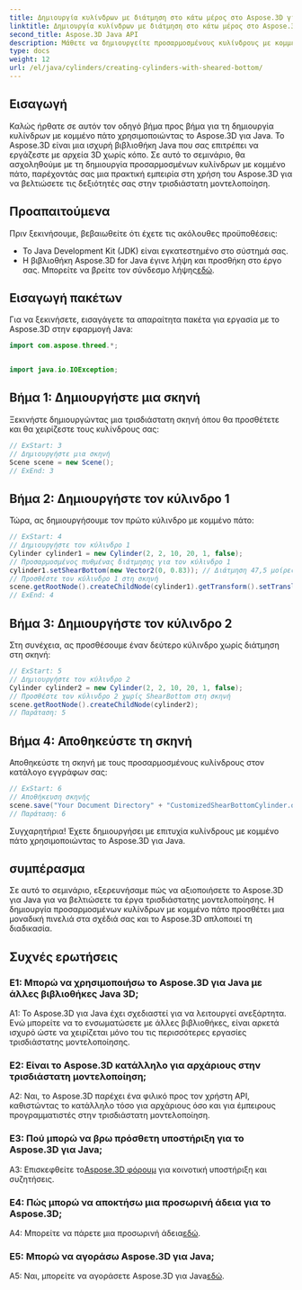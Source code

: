 ```yaml
---
title: Δημιουργία κυλίνδρων με διάτμηση στο κάτω μέρος στο Aspose.3D για Java
linktitle: Δημιουργία κυλίνδρων με διάτμηση στο κάτω μέρος στο Aspose.3D για Java
second_title: Aspose.3D Java API
description: Μάθετε να δημιουργείτε προσαρμοσμένους κυλίνδρους με κομμένο πάτο χρησιμοποιώντας το Aspose.3D για Java. Αναβαθμίστε τις δεξιότητές σας στο τρισδιάστατο μοντέλο με αυτόν τον οδηγό βήμα προς βήμα.
type: docs
weight: 12
url: /el/java/cylinders/creating-cylinders-with-sheared-bottom/
---
```

## Εισαγωγή

Καλώς ήρθατε σε αυτόν τον οδηγό βήμα προς βήμα για τη δημιουργία κυλίνδρων με κομμένο πάτο χρησιμοποιώντας το Aspose.3D για Java. Το Aspose.3D είναι μια ισχυρή βιβλιοθήκη Java που σας επιτρέπει να εργάζεστε με αρχεία 3D χωρίς κόπο. Σε αυτό το σεμινάριο, θα ασχοληθούμε με τη δημιουργία προσαρμοσμένων κυλίνδρων με κομμένο πάτο, παρέχοντάς σας μια πρακτική εμπειρία στη χρήση του Aspose.3D για να βελτιώσετε τις δεξιότητές σας στην τρισδιάστατη μοντελοποίηση.

## Προαπαιτούμενα

Πριν ξεκινήσουμε, βεβαιωθείτε ότι έχετε τις ακόλουθες προϋποθέσεις:
- Το Java Development Kit (JDK) είναι εγκατεστημένο στο σύστημά σας.
-  Η βιβλιοθήκη Aspose.3D for Java έγινε λήψη και προσθήκη στο έργο σας. Μπορείτε να βρείτε τον σύνδεσμο λήψης[εδώ](https://releases.aspose.com/3d/java/).

## Εισαγωγή πακέτων

Για να ξεκινήσετε, εισαγάγετε τα απαραίτητα πακέτα για εργασία με το Aspose.3D στην εφαρμογή Java:
```java
import com.aspose.threed.*;


import java.io.IOException;
```

## Βήμα 1: Δημιουργήστε μια σκηνή

Ξεκινήστε δημιουργώντας μια τρισδιάστατη σκηνή όπου θα προσθέτετε και θα χειρίζεστε τους κυλίνδρους σας:
```java
// ExStart: 3
// Δημιουργήστε μια σκηνή
Scene scene = new Scene();
// ExEnd: 3
```

## Βήμα 2: Δημιουργήστε τον κύλινδρο 1

Τώρα, ας δημιουργήσουμε τον πρώτο κύλινδρο με κομμένο πάτο:
```java
// ExStart: 4
// Δημιουργήστε τον κύλινδρο 1
Cylinder cylinder1 = new Cylinder(2, 2, 10, 20, 1, false);
// Προσαρμοσμένος πυθμένας διάτμησης για τον κύλινδρο 1
cylinder1.setShearBottom(new Vector2(0, 0.83)); // Διάτμηση 47,5 μοίρες στο επίπεδο xy (άξονας z)
// Προσθέστε τον κύλινδρο 1 στη σκηνή
scene.getRootNode().createChildNode(cylinder1).getTransform().setTranslation(10, 0, 0);
// ExEnd: 4
```

## Βήμα 3: Δημιουργήστε τον κύλινδρο 2

Στη συνέχεια, ας προσθέσουμε έναν δεύτερο κύλινδρο χωρίς διάτμηση στη σκηνή:
```java
// ExStart: 5
// Δημιουργήστε τον κύλινδρο 2
Cylinder cylinder2 = new Cylinder(2, 2, 10, 20, 1, false);
// Προσθέστε τον κύλινδρο 2 χωρίς ShearBottom στη σκηνή
scene.getRootNode().createChildNode(cylinder2);
// Παράταση: 5
```

## Βήμα 4: Αποθηκεύστε τη σκηνή

Αποθηκεύστε τη σκηνή με τους προσαρμοσμένους κυλίνδρους στον κατάλογο εγγράφων σας:
```java
// ExStart: 6
// Αποθήκευση σκηνής
scene.save("Your Document Directory" + "CustomizedShearBottomCylinder.obj", FileFormat.WAVEFRONTOBJ);
// Παράταση: 6
```

Συγχαρητήρια! Έχετε δημιουργήσει με επιτυχία κυλίνδρους με κομμένο πάτο χρησιμοποιώντας το Aspose.3D για Java.

## συμπέρασμα

Σε αυτό το σεμινάριο, εξερευνήσαμε πώς να αξιοποιήσετε το Aspose.3D για Java για να βελτιώσετε τα έργα τρισδιάστατης μοντελοποίησης. Η δημιουργία προσαρμοσμένων κυλίνδρων με κομμένο πάτο προσθέτει μια μοναδική πινελιά στα σχέδιά σας και το Aspose.3D απλοποιεί τη διαδικασία.

## Συχνές ερωτήσεις

### Ε1: Μπορώ να χρησιμοποιήσω το Aspose.3D για Java με άλλες βιβλιοθήκες Java 3D;

A1: Το Aspose.3D για Java έχει σχεδιαστεί για να λειτουργεί ανεξάρτητα. Ενώ μπορείτε να το ενσωματώσετε με άλλες βιβλιοθήκες, είναι αρκετά ισχυρό ώστε να χειρίζεται μόνο του τις περισσότερες εργασίες τρισδιάστατης μοντελοποίησης.

### Ε2: Είναι το Aspose.3D κατάλληλο για αρχάριους στην τρισδιάστατη μοντελοποίηση;

A2: Ναι, το Aspose.3D παρέχει ένα φιλικό προς τον χρήστη API, καθιστώντας το κατάλληλο τόσο για αρχάριους όσο και για έμπειρους προγραμματιστές στην τρισδιάστατη μοντελοποίηση.

### Ε3: Πού μπορώ να βρω πρόσθετη υποστήριξη για το Aspose.3D για Java;

 A3: Επισκεφθείτε το[Aspose.3D φόρουμ](https://forum.aspose.com/c/3d/18) για κοινοτική υποστήριξη και συζητήσεις.

### Ε4: Πώς μπορώ να αποκτήσω μια προσωρινή άδεια για το Aspose.3D;

 A4: Μπορείτε να πάρετε μια προσωρινή άδεια[εδώ](https://purchase.aspose.com/temporary-license/).

### Ε5: Μπορώ να αγοράσω Aspose.3D για Java;

 A5: Ναι, μπορείτε να αγοράσετε Aspose.3D για Java[εδώ](https://purchase.aspose.com/buy).